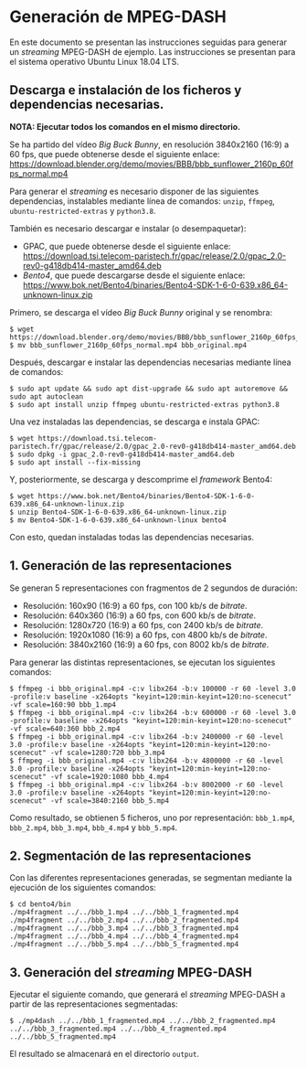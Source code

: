 # Generación de MPEG-DASH

En este documento se presentan las instrucciones seguidas para generar un _streaming_ MPEG-DASH de ejemplo. Las instrucciones se presentan para el sistema operativo
Ubuntu Linux 18.04 LTS.

## Descarga e instalación de los ficheros y dependencias necesarias.

**NOTA: Ejecutar todos los comandos en el mismo directorio.**

Se ha partido del vídeo _Big Buck Bunny_, en resolución 3840x2160 (16:9) a 60 fps, que puede obtenerse desde el siguiente enlace: https://download.blender.org/demo/movies/BBB/bbb_sunflower_2160p_60fps_normal.mp4

Para generar el _streaming_ es necesario disponer de las siguientes dependencias, instalables mediante línea de comandos: `unzip`, `ffmpeg`, `ubuntu-restricted-extras` y `python3.8`.

También es necesario descargar e instalar (o desempaquetar):

- GPAC, que puede obtenerse desde el siguiente enlace: https://download.tsi.telecom-paristech.fr/gpac/release/2.0/gpac_2.0-rev0-g418db414-master_amd64.deb
- _Bento4_, que puede descargarse desde el siguiente enlace: https://www.bok.net/Bento4/binaries/Bento4-SDK-1-6-0-639.x86_64-unknown-linux.zip

Primero, se descarga el vídeo _Big Buck Bunny_ original y se renombra:

```
$ wget https://download.blender.org/demo/movies/BBB/bbb_sunflower_2160p_60fps_normal.mp4
$ mv bbb_sunflower_2160p_60fps_normal.mp4 bbb_original.mp4
```

Después, descargar e instalar las dependencias necesarias mediante línea de comandos:

```
$ sudo apt update && sudo apt dist-upgrade && sudo apt autoremove && sudo apt autoclean
$ sudo apt install unzip ffmpeg ubuntu-restricted-extras python3.8
```

Una vez instaladas las dependencias, se descarga e instala GPAC:

```
$ wget https://download.tsi.telecom-paristech.fr/gpac/release/2.0/gpac_2.0-rev0-g418db414-master_amd64.deb
$ sudo dpkg -i gpac_2.0-rev0-g418db414-master_amd64.deb
$ sudo apt install --fix-missing
```

Y, posteriormente, se descarga y descomprime el _framework_ Bento4:

```
$ wget https://www.bok.net/Bento4/binaries/Bento4-SDK-1-6-0-639.x86_64-unknown-linux.zip
$ unzip Bento4-SDK-1-6-0-639.x86_64-unknown-linux.zip
$ mv Bento4-SDK-1-6-0-639.x86_64-unknown-linux bento4
```

Con esto, quedan instaladas todas las dependencias necesarias.

## 1. Generación de las representaciones

Se generan 5 representaciones con fragmentos de 2 segundos de duración:

- Resolución: 160x90 (16:9) a 60 fps, con 100 kb/s de _bitrate_.
- Resolución: 640x360 (16:9) a 60 fps, con 600 kb/s de _bitrate_.
- Resolución: 1280x720 (16:9) a 60 fps, con 2400 kb/s de _bitrate_.
- Resolución: 1920x1080 (16:9) a 60 fps, con 4800 kb/s de _bitrate_.
- Resolución: 3840x2160 (16:9) a 60 fps, con 8002 kb/s de _bitrate_.

Para generar las distintas representaciones, se ejecutan los siguientes comandos:

```
$ ffmpeg -i bbb_original.mp4 -c:v libx264 -b:v 100000 -r 60 -level 3.0 -profile:v baseline -x264opts "keyint=120:min-keyint=120:no-scenecut" -vf scale=160:90 bbb_1.mp4
$ ffmpeg -i bbb_original.mp4 -c:v libx264 -b:v 600000 -r 60 -level 3.0 -profile:v baseline -x264opts "keyint=120:min-keyint=120:no-scenecut" -vf scale=640:360 bbb_2.mp4
$ ffmpeg -i bbb_original.mp4 -c:v libx264 -b:v 2400000 -r 60 -level 3.0 -profile:v baseline -x264opts "keyint=120:min-keyint=120:no-scenecut" -vf scale=1280:720 bbb_3.mp4
$ ffmpeg -i bbb_original.mp4 -c:v libx264 -b:v 4800000 -r 60 -level 3.0 -profile:v baseline -x264opts "keyint=120:min-keyint=120:no-scenecut" -vf scale=1920:1080 bbb_4.mp4
$ ffmpeg -i bbb_original.mp4 -c:v libx264 -b:v 8002000 -r 60 -level 3.0 -profile:v baseline -x264opts "keyint=120:min-keyint=120:no-scenecut" -vf scale=3840:2160 bbb_5.mp4
```

Como resultado, se obtienen 5 ficheros, uno por representación: `bbb_1.mp4`, `bbb_2.mp4`, `bbb_3.mp4`, `bbb_4.mp4` y `bbb_5.mp4`.

## 2. Segmentación de las representaciones

Con las diferentes representaciones generadas, se segmentan mediante la ejecución de los siguientes comandos:

```
$ cd bento4/bin
./mp4fragment ../../bbb_1.mp4 ../../bbb_1_fragmented.mp4
./mp4fragment ../../bbb_2.mp4 ../../bbb_2_fragmented.mp4
./mp4fragment ../../bbb_3.mp4 ../../bbb_3_fragmented.mp4
./mp4fragment ../../bbb_4.mp4 ../../bbb_4_fragmented.mp4
./mp4fragment ../../bbb_5.mp4 ../../bbb_5_fragmented.mp4
```

## 3. Generación del _streaming_ MPEG-DASH

Ejecutar el siguiente comando, que generará el _streaming_ MPEG-DASH a partir de las representaciones segmentadas:

```
$ ./mp4dash ../../bbb_1_fragmented.mp4 ../../bbb_2_fragmented.mp4 ../../bbb_3_fragmented.mp4 ../../bbb_4_fragmented.mp4 ../../bbb_5_fragmented.mp4
```

El resultado se almacenará en el directorio `output`.
